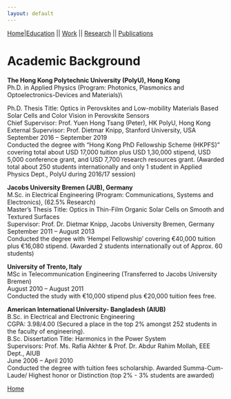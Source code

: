 ```yaml
---
layout: default
---
```


[Home](./)|[Education](./education.html) || [Work](./experience.html) || [Research](./projects.html) || [Publications](./publications.html)

# Academic Background


**The Hong Kong Polytechnic University (PolyU), Hong Kong**\
Ph.D. in Applied Physics (Program: Photonics, Plasmonics and Optoelectronics-Devices and Materials)\

Ph.D. Thesis Title: Optics in Perovskites and Low-mobility Materials Based Solar Cells and Color Vision in Perovskite Sensors\
Chief Supervisor: Prof. Yuen Hong Tsang (Peter), HK PolyU, Hong Kong\
External Supervisor: Prof. Dietmar Knipp, Stanford University, USA\
September 2016 – September 2019\
Conducted the degree with “Hong Kong PhD Fellowship Scheme (HKPFS)” covering total about USD 17,000 tuition plus USD 1,30,000 stipend, USD 5,000 conference grant, and USD 7,700 research resources grant. (Awarded total about 250 students internationally and only 1 student in Applied Physics Dept., PolyU during 2016/17 session)


**Jacobs University Bremen (JUB), Germany**\
M.Sc. in Electrical Engineering (Program: Communications, Systems and Electronics), (62.5% Research)\
Master’s Thesis Title: Optics in Thin-Film Organic Solar Cells on Smooth and Textured Surfaces\
Supervisor: Prof. Dr. Dietmar Knipp, Jacobs University Bremen, Germany\
September 2011 – August 2013\
Conducted the degree with ‘Hempel Fellowship’ covering €40,000 tuition plus €16,080 stipend. (Awarded 2 students internationally out of Approx. 60 students)


**University of Trento, Italy**\
MSc in Telecommunication Engineering (Transferred to Jacobs University Bremen)\
August 2010 – August 2011\
Conducted the study with €10,000 stipend plus €20,000 tuition fees free.


**American International University- Bangladesh (AIUB)**\
B.Sc. in Electrical and Electronic Engineering\
CGPA: 3.98/4.00 (Secured a place in the top 2% amongst 252 students in the faculty of engineering).\
B.Sc. Dissertation Title: Harmonics in the Power System\
Supervisors: Prof. Ms. Rafia Akhter & Prof. Dr. Abdur Rahim Mollah, EEE Dept., AIUB\
June 2006 – April 2010\
Conducted the degree with tuition fees scholarship. Awarded Summa-Cum-Laude/ Highest honor or Distinction (top 2% - 3% students are awarded)

[Home](./)
